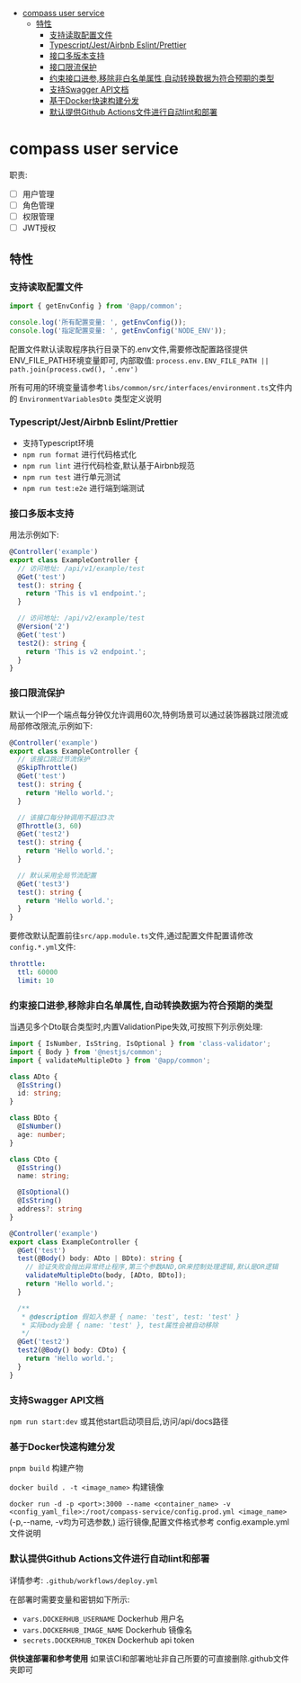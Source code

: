 <!-- TOC -->
* [compass user service](#compass-user-service)
  * [特性](#)
    * [支持读取配置文件](#)
    * [Typescript/Jest/Airbnb Eslint/Prettier](#typescriptjestairbnb-eslintprettier)
    * [接口多版本支持](#)
    * [接口限流保护](#)
    * [约束接口进参,移除非白名单属性,自动转换数据为符合预期的类型](#)
    * [支持Swagger API文档](#swagger-api)
    * [基于Docker快速构建分发](#docker)
    * [默认提供Github Actions文件进行自动lint和部署](#github-actionslint)
<!-- TOC -->

# compass user service

职责:
- [ ] 用户管理
- [ ] 角色管理
- [ ] 权限管理
- [ ] JWT授权

## 特性

### 支持读取配置文件

```typescript
import { getEnvConfig } from '@app/common';

console.log('所有配置变量: ', getEnvConfig());
console.log('指定配置变量: ', getEnvConfig('NODE_ENV'));
```

配置文件默认读取程序执行目录下的.env文件,需要修改配置路径提供ENV_FILE_PATH环境变量即可, 内部取值: `process.env.ENV_FILE_PATH || path.join(process.cwd(), '.env')`

所有可用的环境变量请参考`libs/common/src/interfaces/environment.ts`文件内的 `EnvironmentVariablesDto` 类型定义说明

### Typescript/Jest/Airbnb Eslint/Prettier

* 支持Typescript环境
* `npm run format` 进行代码格式化
* `npm run lint` 进行代码检查,默认基于Airbnb规范
* `npm run test` 进行单元测试
* `npm run test:e2e` 进行端到端测试

### 接口多版本支持

用法示例如下:

```typescript
@Controller('example')
export class ExampleController {
  // 访问地址: /api/v1/example/test
  @Get('test')
  test(): string {
    return 'This is v1 endpoint.';
  }

  // 访问地址: /api/v2/example/test
  @Version('2')
  @Get('test')
  test2(): string {
    return 'This is v2 endpoint.';
  }
}
```

### 接口限流保护

默认一个IP一个端点每分钟仅允许调用60次,特例场景可以通过装饰器跳过限流或局部修改限流,示例如下:

```typescript
@Controller('example')
export class ExampleController {
  // 该接口跳过节流保护
  @SkipThrottle()
  @Get('test')
  test(): string {
    return 'Hello world.';
  }

  // 该接口每分钟调用不超过3次
  @Throttle(3, 60)
  @Get('test2')
  test(): string {
    return 'Hello world.';
  }

  // 默认采用全局节流配置
  @Get('test3')
  test(): string {
    return 'Hello world.';
  }
}
```

要修改默认配置前往`src/app.module.ts`文件,通过配置文件配置请修改`config.*.yml`文件:

```yaml
throttle:
  ttl: 60000
  limit: 10
```

### 约束接口进参,移除非白名单属性,自动转换数据为符合预期的类型

当遇见多个Dto联合类型时,内置ValidationPipe失效,可按照下列示例处理:

```typescript
import { IsNumber, IsString, IsOptional } from 'class-validator';
import { Body } from '@nestjs/common';
import { validateMultipleDto } from '@app/common';

class ADto {
  @IsString()
  id: string;
}

class BDto {
  @IsNumber()
  age: number;
}

class CDto {
  @IsString()
  name: string;

  @IsOptional()
  @IsString()
  address?: string
}

@Controller('example')
export class ExampleController {
  @Get('test')
  test(@Body() body: ADto | BDto): string {
    // 验证失败会抛出异常终止程序,第三个参数AND,OR来控制处理逻辑,默认是OR逻辑
    validateMultipleDto(body, [ADto, BDto]);
    return 'Hello world.';
  }

  /**
   * @description 假如入参是 { name: 'test', test: 'test' }
   * 实际body会是 { name: 'test' }, test属性会被自动移除
   */
  @Get('test2')
  test2(@Body() body: CDto) {
    return 'Hello world.';
  }
}
```


### 支持Swagger API文档

`npm run start:dev` 或其他start启动项目后,访问/api/docs路径


### 基于Docker快速构建分发

`pnpm build` 构建产物

`docker build . -t <image_name>` 构建镜像

`docker run -d -p <port>:3000 --name <container_name> -v <config_yaml_file>:/root/compass-service/config.prod.yml <image_name>` (-p,--name, -v均为可选参数,) 运行镜像,配置文件格式参考 config.example.yml 文件说明

### 默认提供Github Actions文件进行自动lint和部署

详情参考: `.github/workflows/deploy.yml`

在部署时需要变量和密钥如下所示:

* `vars.DOCKERHUB_USERNAME` Dockerhub 用户名
* `vars.DOCKERHUB_IMAGE_NAME` Dockerhub 镜像名
* `secrets.DOCKERHUB_TOKEN` Dockerhub api token

**供快速部署和参考使用** 如果该CI和部署地址非自己所要的可直接删除.github文件夹即可
